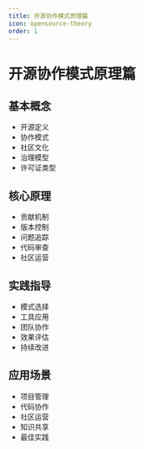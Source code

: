 ```yaml
---
title: 开源协作模式原理篇
icon: opensource-theory
order: 1
---
```


# 开源协作模式原理篇

## 基本概念
- 开源定义
- 协作模式
- 社区文化
- 治理模型
- 许可证类型

## 核心原理
- 贡献机制
- 版本控制
- 问题追踪
- 代码审查
- 社区运营

## 实践指导
- 模式选择
- 工具应用
- 团队协作
- 效果评估
- 持续改进

## 应用场景
- 项目管理
- 代码协作
- 社区运营
- 知识共享
- 最佳实践

